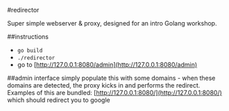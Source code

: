 #redirector

Super simple webserver & proxy, designed for an intro Golang workshop.

##instructions

- `go build`
- `./redirector`
- go to [http://127.0.0.1:8080/admin](http://127.0.0.1:8080/admin)

##admin interface
simply populate this with some domains - when these domains are detected, the proxy kicks in and performs the redirect. Examples of this are bundled: [http://127.0.0.1:8080/](http://127.0.0.1:8080/) which should redirect you to google
